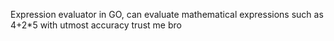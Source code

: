 Expression evaluator in GO, can evaluate mathematical expressions such as 4+2*5 with utmost accuracy trust me bro
